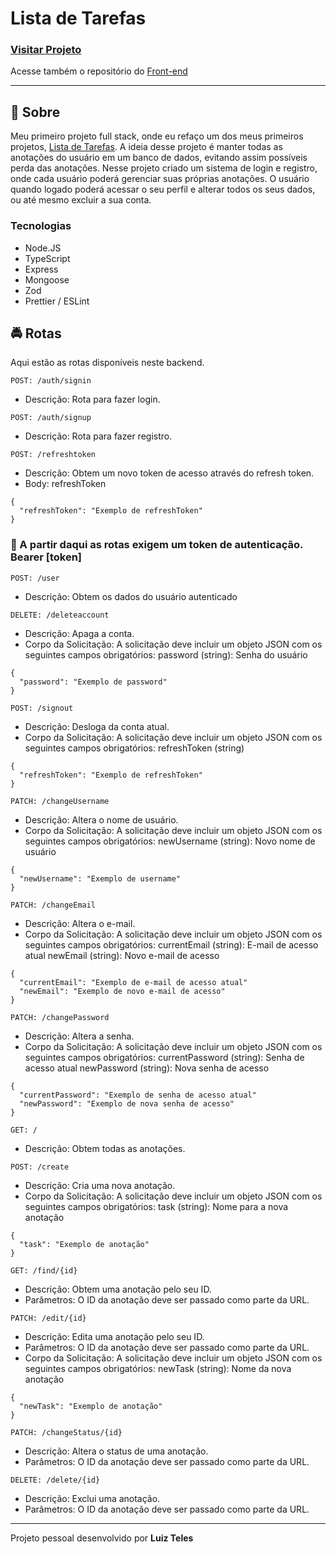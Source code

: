 # Lista de Tarefas

### [Visitar Projeto](https://listadetarefas-luiz2k.vercel.app/)
Acesse também o repositório do [Front-end](https://github.com/luiz2k/lista-de-tarefas)

---

## 📝 Sobre
Meu primeiro projeto full stack, onde eu refaço um dos meus primeiros projetos, [Lista de Tarefas](https://listadetarefasv1-luiz2k.vercel.app/). A ideia desse projeto é manter todas as anotações do usuário em um banco de dados, evitando assim possíveis perda das anotações. Nesse projeto criado um sistema de login e registro, onde cada usuário poderá gerenciar suas próprias anotações. O usuário quando logado poderá acessar o seu perfil e alterar todos os seus dados, ou até mesmo excluir a sua conta.

### Tecnologias
- Node.JS
- TypeScript
- Express
- Mongoose
- Zod
- Prettier / ESLint

## 🚔 Rotas
Aqui estão as rotas disponíveis neste backend.

`POST: /auth/signin`
- Descrição: Rota para fazer login.

`POST: /auth/signup`
- Descrição: Rota para fazer registro.

`POST: /refreshtoken`
- Descrição: Obtem um novo token de acesso através do refresh token.
- Body: refreshToken
```
{
  "refreshToken": "Exemplo de refreshToken"
}
```

### 🔑 A partir daqui as rotas exigem um token de autenticação. Bearer [token]

`POST: /user`
- Descrição: Obtem os dados do usuário autenticado

`DELETE: /deleteaccount`
- Descrição: Apaga a conta.
- Corpo da Solicitação: A solicitação deve incluir um objeto JSON com os seguintes campos obrigatórios:
password (string): Senha do usuário
```
{
  "password": "Exemplo de password"
}
```

`POST: /signout`
- Descrição: Desloga da conta atual.
- Corpo da Solicitação: A solicitação deve incluir um objeto JSON com os seguintes campos obrigatórios:
refreshToken (string)
```
{
  "refreshToken": "Exemplo de refreshToken"
}
```

`PATCH: /changeUsername`
- Descrição: Altera o nome de usuário.
- Corpo da Solicitação: A solicitação deve incluir um objeto JSON com os seguintes campos obrigatórios:
newUsername (string): Novo nome de usuário
```
{
  "newUsername": "Exemplo de username"
}
```

`PATCH: /changeEmail`
- Descrição: Altera o e-mail.
- Corpo da Solicitação: A solicitação deve incluir um objeto JSON com os seguintes campos obrigatórios:
currentEmail (string): E-mail de acesso atual
newEmail (string): Novo e-mail de acesso
```
{
  "currentEmail": "Exemplo de e-mail de acesso atual"
  "newEmail": "Exemplo de novo e-mail de acesso"
}
```

`PATCH: /changePassword`
- Descrição: Altera a senha.
- Corpo da Solicitação: A solicitação deve incluir um objeto JSON com os seguintes campos obrigatórios:
currentPassword (string): Senha de acesso atual
newPassword (string): Nova senha de acesso
```
{
  "currentPassword": "Exemplo de senha de acesso atual"
  "newPassword": "Exemplo de nova senha de acesso"
}
```

`GET: /`
- Descrição: Obtem todas as anotações.

`POST: /create`
- Descrição: Cria uma nova anotação.
- Corpo da Solicitação: A solicitação deve incluir um objeto JSON com os seguintes campos obrigatórios:
task (string): Nome para a nova anotação
```
{
  "task": "Exemplo de anotação"
}
```

`GET: /find/{id}`
- Descrição: Obtem uma anotação pelo seu ID.
- Parâmetros: O ID da anotação deve ser passado como parte da URL.

`PATCH: /edit/{id}`
- Descrição: Edita uma anotação pelo seu ID.
- Parâmetros: O ID da anotação deve ser passado como parte da URL.
- Corpo da Solicitação: A solicitação deve incluir um objeto JSON com os seguintes campos obrigatórios:
newTask (string): Nome da nova anotação
```
{
  "newTask": "Exemplo de anotação"
}
```

`PATCH: /changeStatus/{id}`
- Descrição: Altera o status de uma anotação.
- Parâmetros: O ID da anotação deve ser passado como parte da URL.

`DELETE: /delete/{id}`
- Descrição: Exclui uma anotação.
- Parâmetros: O ID da anotação deve ser passado como parte da URL.

---

Projeto pessoal desenvolvido por **Luiz Teles**
